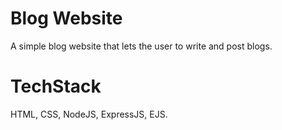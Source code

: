 # Blog Website

A simple blog website that lets the user to write and post blogs.

# TechStack

HTML, CSS, NodeJS, ExpressJS, EJS.

